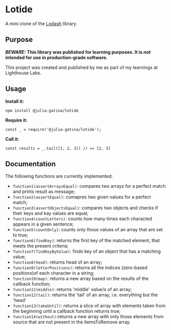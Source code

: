 # Lotide

A mini clone of the [Lodash](https://lodash.com) library.

## Purpose

**_BEWARE:_ This library was published for learning purposes. It is _not_ intended for use in production-grade software.**

This project was created and published by me as part of my learnings at Lighthouse Labs. 

## Usage

**Install it:**

`npm install @julia-gatina/lotide`

**Require it:**

`const _ = require('@julia-gatina/lotide');`

**Call it:**

`const results = _.tail([1, 2, 3]) // => [2, 3]`

## Documentation

The following functions are currently implemented:

* `function1(assertArraysEqual)`: compares two arrays for a perfect match and prints result as message;
* `function2(assertEqual)`: comapres two given values for a perfect match;
* `function3(assertObjectsEqual)`: compares two objects and checks if their keys and kay values are equal;
* `function4(countLetters)`: counts how many times each characted appears in a given sentence;
* `function5(countOnly)`: counts only those values of an array that are set to true;
* `function6(findKey)`: returns the first key of the matched element, that meets the present criteria;
* `function7(findKeyByValue)`: finds key of an object that has a matching value;
* `function8(head)`: returns head of an array;
* `function9(letterPositions)`: returns all the indices (zero-based positions)of each character in a string;
* `function10(map)`: returns a new array based on the results of the callback function;
* `function11(middle)`: returns 'middle' value/s of an array;
* `function12(tail)`: returns the 'tail' of an array, i.e. everything but the 'head'
* `function13(takeUntil)`: returns a slice of array with elements taken from the beginning until a callback function returns true;
* `function14(without)`:returns a new array with only those elements from source that are not present in the itemsToRemove array.
